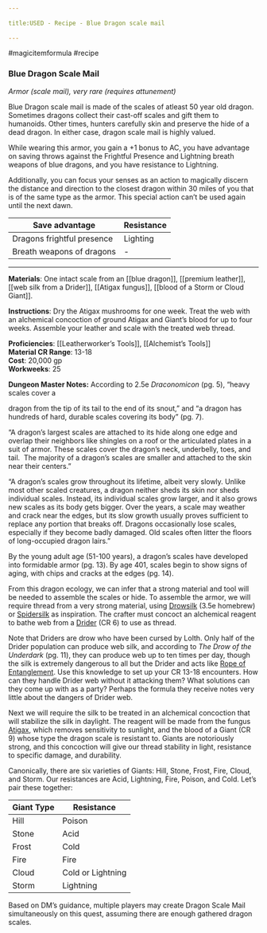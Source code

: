 --- 
title:USED - Recipe - Blue Dragon scale mail 
---
#magicitemformula #recipe 
### Blue Dragon Scale Mail

_Armor (scale mail), very rare (requires attunement)_  

Blue Dragon scale mail is made of the scales of atleast 50 year old dragon. Sometimes dragons collect their cast-off scales and gift them to humanoids. Other times, hunters carefully skin and preserve the hide of a dead dragon. In either case, dragon scale mail is highly valued.

While wearing this armor, you gain a +1 bonus to AC, you have advantage on saving throws against the Frightful Presence and Lightning breath weapons of blue dragons, and you have resistance to Lightning.

Additionally, you can focus your senses as an action to magically discern the distance and direction to the closest dragon within 30 miles of you that is of the same type as the armor. This special action can’t be used again until the next dawn.

**Save advantage** | **Resistance**
---|---
Dragons frightful presence | Lighting 
Breath weapons of dragons | -

---

**Materials**: One intact scale from an [[blue dragon]], [[premium leather]], [[web silk from a Drider]], [[Atigax fungus]], [[blood of a Storm or Cloud Giant]].

**Instructions**: Dry the Atigax mushrooms for one week. Treat the web with an alchemical concoction of ground Atigax and Giant’s blood for up to four weeks. Assemble your leather and scale with the treated web thread.

**Proficiencies**: [[Leatherworker’s Tools]], [[Alchemist’s Tools]]  
**Material CR Range**: 13-18  
**Cost**: 20,000 gp  
**Workweeks**: 25

**Dungeon Master Notes:** According to 2.5e _Draconomicon_ (pg. 5), “heavy scales cover a

dragon from the tip of its tail to the end of its snout,” and “a dragon has hundreds of hard, durable scales covering its body” (pg. 7).  

“A dragon’s largest scales are attached to its hide along one edge and overlap their neighbors like shingles on a roof or the articulated plates in a suit of armor. These scales cover the dragon’s neck, underbelly, toes, and tail.  The majority of a dragon’s scales are smaller and attached to the skin near their centers.”   
  
“A dragon’s scales grow throughout its lifetime, albeit very slowly. Unlike most other scaled creatures, a dragon neither sheds its skin nor sheds individual scales. Instead, its individual scales grow larger, and it also grows new scales as its body gets bigger. Over the years, a scale may weather and crack near the edges, but its slow growth usually proves sufficient to replace any portion that breaks off. Dragons occasionally lose scales, especially if they become badly damaged. Old scales often litter the floors of long-occupied dragon lairs.”

By the young adult age (51-100 years), a dragon’s scales have developed into formidable armor (pg. 13). By age 401, scales begin to show signs of aging, with chips and cracks at the edges (pg. 14). 

From this dragon ecology, we can infer that a strong material and tool will be needed to assemble the scales or hide. To assemble the armor, we will require thread from a very strong material, using [Drowsilk](https://dnd-wiki.org/wiki/Drowsilk_(3.5e_Equipment)) (3.5e homebrew) or [Spidersilk](https://forgottenrealms.fandom.com/wiki/Spidersilk_armor) as inspiration. The crafter must concoct an alchemical reagent to bathe web from a [Drider](https://www.dndbeyond.com/monsters/drider) (CR 6) to use as thread. 

Note that Driders are drow who have been cursed by Lolth. Only half of the Drider population can produce web silk, and according to _The Drow of the Underdark_ (pg. 11), they can produce web up to ten times per day, though the silk is extremely dangerous to all but the Drider and acts like [Rope of Entanglement](https://www.dndbeyond.com/magic-items/rope-of-entanglement). Use this knowledge to set up your CR 13-18 encounters. How can they handle Drider web without it attacking them? What solutions can they come up with as a party? Perhaps the formula they receive notes very little about the dangers of Drider web.

Next we will require the silk to be treated in an alchemical concoction that will stabilize the silk in daylight. The reagent will be made from the fungus [Atigax](http://www.forgottenadventures.com/FRInfo/herbspart2.htm), which removes sensitivity to sunlight, and the blood of a Giant (CR 9) whose type the dragon scale is resistant to. Giants are notoriously strong, and this concoction will give our thread stability in light, resistance to specific damage, and durability.

Canonically, there are six varieties of Giants: Hill, Stone, Frost, Fire, Cloud, and Storm. Our resistances are Acid, Lightning, Fire, Poison, and Cold. Let’s pair these together:

**Giant Type**|**Resistance**
---|---
Hill|Poison
Stone|Acid
Frost|Cold
Fire|Fire
Cloud|Cold or Lightning
Storm|Lightning

Based on DM’s guidance, multiple players may create Dragon Scale Mail simultaneously on this quest, assuming there are enough gathered dragon scales.
